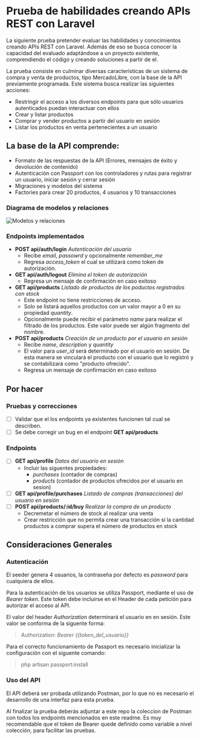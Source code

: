 # Prueba de habilidades creando APIs REST con Laravel

La siguiente prueba pretender evaluar las habilidades y conocimientos creando APIs REST con Laravel. Además de eso se busca conocer la capacidad del evaluado adaptándose a un proyecto existente, comprendiendo el código y creando soluciones a partir de el.

La prueba consiste en culminar diversas características de un sistema de compra y venta de productos, tipo MercadoLibre, con la base de la API previamente programada. Este sistema busca realizar las siguientes acciones:

- Restringir el acceso a los diversos endpoints para que sólo usuarios autenticados puedan interactuar con ellos
- Crear y listar productos
- Comprar y vender productos a partir del usuario en sesión
- Listar los productos en venta pertenecientes a un usuario

## La base de la API comprende:

- Formato de las respuestas de la API (Errores, mensajes de éxito y devolución de contenido)
- Autenticación con Passport con los controladores y rutas para registrar un usuario, iniciar sesión y cerrar sesión
- Migraciones y modelos del sistema
- Factories para crear 20 productos, 4 usuarios y 10 transacciones

### Diagrama de modelos y relaciones

![Modelos y relaciones](https://i.ibb.co/VBnpmCq/Captura-de-pantalla-de-2021-07-08-03-38-18.png "Modelos y relaciones")


### Endpoints implementados

- __POST api/auth/login__ *Autenticación del usuario*
    - Recibe *email*, *passowrd* y opcionalmente *remember_me*
    - Regresa *access_token* el cual se utilizará como token de autorización.
- __GET api/auth/logout__ *Elimina el token de autorización*
    - Regresa un mensaje de confirmación en caso exitoso
- __GET api/products__ *Listado de productos de los poductos registrados con stock*
    - Este endpoint no tiene restricciones de acceso.
    - Solo se listará aquellos productos con un valor mayor a 0 en su propiedad *quantity*.
    - Opcionalmente puede recibir el parámetro *name* para realizar el filtrado de los productos. Este valor puede ser algún fragmento del nombre.
- __POST api/products__ *Creación de un producto por el usuario en sesión*
    - Recibe *name*, *description* y *quantity*
    - El valor para *user_id* será determinado por el usuario en sesión. De esta manera se vinculará el producto con el usuario que lo registró y se contabilizará como "producto ofrecido".
    - Regresa un mensaje de confirmación en caso exitoso


## Por hacer

### Pruebas y correcciones
- [ ] Validar que el los endpoints ya existentes funcionen tal cual se describen.
- [ ] Se debe corregir un bug en el endpoint **GET api/products**

### Endpoints
- [ ] __GET api/profile__ *Datos del usuario en sesión*
    - Incluir las siguentes propiedades:
        - *purchases* (contador de compras)
        - *products* (contador de productos ofrecidos por el usuario en sesion)
- [ ] __GET api/profile/purchases__ *Listado de compras (transacciones) del usuario en sesión*
- [ ] __POST api/products/:id/buy__ *Realizar la compra de un producto*
    - Decremetar el número de stock al realizar una venta
    - Crear restricción que no permita crear una transacción si la cantidad productos a comprar supera el número de productos en stock

## Consideraciones Generales

### Autenticación
El seeder genera 4 usuarios, la contraseña por defecto es *password* para cualquiera de ellos.

Para la autenticación de los usuarios se utiliza Passport, mediante el uso de *Bearer token*.
Este token debe incluirse en el Header de cada petición para autorizar el acceso al API.

El valor del header *Authorization* determinará el usuario en en sesión. Este valor se conforma de la siguente forma:
> Authorization: *Bearer {{token_del_usuario}}*

Para el correcto funcionamiento de Passport es necesario inicializar la configuración con el siguente comando:
> php artisan passport:install

### Uso del API
El API deberá ser probada utilizando Postman, por lo que no es necesario el desarrollo de una interfaz para esta prueba.

Al finalizar la prueba deberás adjuntar a este repo la coleccíon de Postman con todos los endpoints mencionados en este readme. Es muy recomendable que el token de Bearer quede definido como variable a nivel colección, para facilitar las pruebas.

